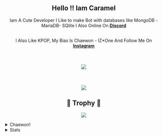 
<h2 align="center">
    Hello !! Iam <strong>Caramel</strong>
</h2>


<p align="center">
    Iam A Cute Developer I Like to make Bot with databases like MongoDB - MariaDB- SQlite I Also Online On <strong> <a href="https://discord.com">Discord</a></strong>
<br>
<br>
   
 <p align="center">
 I Also Like KPOP, My Bias Is Chaewon - IZ*One And Follow Me On <strong> <a href="https://www.instagram.com/carameloDev/">Instagram</a></strong>
<br>
<br>
   
<br>
<br>
<a href="https://github.com/CarameloSz/">
        <img src="https://komarev.com/ghpvc/?username=CarameloSz&color=blue" />
  </a> 
<br>
<br>
         
<br>
<br>
<a href="https://discord.com/users/852798265996476436">
        <img src="https://lanyard-profile-readme.vercel.app/api/852798265996476436?idleMessage=%22Chuu Only One%20For%20Loonaverse only%20%20%20%22&borderRadius=25px" />
    </a>
</p>    

<h2 align="center"> 🚀 Trophy 🚀</h2>
<p align="center">
<img src="https://github-profile-trophy.vercel.app/?username=caramelosz&theme=dracula">
</p>
<details>
  <summary>
      Chaewon!
  </summary>
  <p align="center">
    <img src="https://64.media.tumblr.com/3c1f6b909c8d2e4cea30130b20e5e641/d0db26ce1c84c777-ca/s540x810/3253bfd3d5fe373b6a816fede49a1af254ccbe31.gifv">
    <img src="https://c.tenor.com/9a_2IG-x6aEAAAAC/izone-chaewon.gif">
  </p>
</details>


<details>
  <summary>
      Stats
  </summary>
</p>
<hr/>
<p align="center">
    <a href="https://github.com/CarameloSz/">
        <img src="https://github-readme-streak-stats.herokuapp.com?user=ZeroDiscord&hide_border=true&background=0D1117&currStreakLabel=FFFFFF&sideLabels=FFFFFF&currStreakNum=FFFFFF&dates=FFFFFF&sideNums=FFFFFF&fire=f04848&ring=f04848&stroke=FFFFFFFF)](https://git.io/streak-stats" />
  </a> 
  <a href="https://github.com/ZeroDiscord/">
        <img src="https://github-readme-stats.vercel.app/api?username=CarameloSz&show_icons=true&theme=pink" />
  </a> 
<br>
<a href="https://github.com/CarameloSz/">
        <img src="https://github-readme-stats.vercel.app/api/top-langs/?username=CarameloSz&theme=gruvbox&langs_count=8&layout=compact" />
  </a> 
</p>

